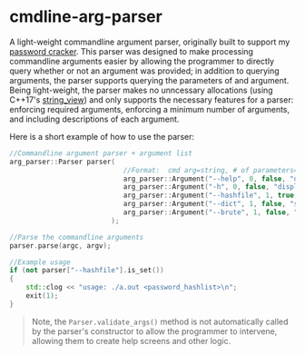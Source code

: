 # cmdline-arg-parser
A light-weight commandline argument parser, originally built to support my [password cracker](https://github.com/EthanC2/password-cracker). This parser was designed to make
processing commandline arguments easier by allowing the programmer to directly query whether or not an argument was provided; in addition to querying arguments, the parser
supports querying the parameters of and argument. Being light-weight, the parser makes no unncessary allocations (using C++17's [string_view](https://docs.microsoft.com/en-us/cpp/standard-library/string-view?view=msvc-170)) and only supports the necessary
features for a parser: enforcing required arguments, enforcing a minimum number of arguments, and including descriptions of each argument.

Here is a short example of how to use the parser:
```C++
//Commandline argument parser + argument list
arg_parser::Parser parser(
                            //Format:  cmd arg=string, # of parameters=uint, is_required=bool, description=string
                            arg_parser::Argument("--help", 0, false, "displays the help screen"),            
                            arg_parser::Argument("-h", 0, false, "displays the help screen"),                 
                            arg_parser::Argument("--hashfile", 1, true, "takes the list of hashed passwords"),   
                            arg_parser::Argument("--dict", 1, false, "source dictionary of passwords"),
                            arg_parser::Argument("--brute", 1, false, "runs the brute force algorithm. 1 arg: size of password")
                         );

//Parse the commandline arguments
parser.parse(argc, argv);

//Example usage
if (not parser["--hashfile"].is_set())
{
    std::clog << "usage: ./a.out <password_hashlist>\n";
    exit(1);
}
```
> Note, the `Parser.validate_args()` method is not automatically called by the parser's constructor to allow the programmer to intervene, allowing them to create help screens
> and other logic.
